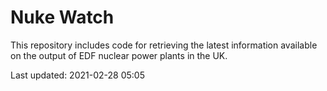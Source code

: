 # Nuke Watch

This repository includes code for retrieving the latest information available on the output of EDF nuclear power plants in the UK.

Last updated: 2021-02-28 05:05